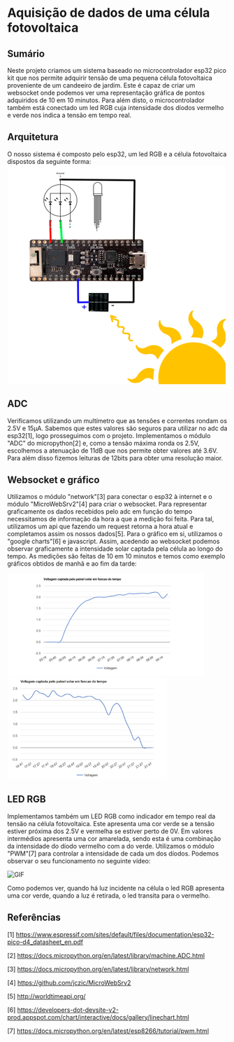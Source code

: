 # Aquisição de dados de uma célula fotovoltaica
## Sumário
Neste projeto criamos um sistema baseado no microcontrolador esp32 pico kit que nos permite adquirir tensão de uma pequena célula fotovoltaica proveniente de um candeeiro de jardim. Este é capaz de criar um websocket onde podemos ver uma representação gráfica de pontos adquiridos de 10 em 10 minutos. Para além disto, o microcontrolador também está conectado um led RGB cuja intensidade dos díodos vermelho e verde nos indica a tensão em tempo real.
## Arquitetura 
O nosso sistema é composto pelo esp32, um led RGB e a célula fotovoltaica dispostos da seguinte forma: 
<img src="./images/Diagram.png" width="500">

## ADC
Verificamos utilizando um multímetro que as tensões e correntes rondam os 2.5V e 15μA. Sabemos que estes valores são seguros para utilizar no adc da esp32[1], logo prosseguimos com o projeto. Implementamos o módulo "ADC" do micropython[2] e, como a tensão máxima ronda os 2.5V, escolhemos a atenuação de 11dB que nos permite obter valores até 3.6V. Para além disso fizemos leituras de 12bits para obter uma resolução maior.

## Websocket e gráfico
Utilizamos o módulo "network"[3] para conectar o esp32 à internet e o módulo "MicroWebSrv2"[4] para criar o websocket. 
Para representar graficamente os dados recebidos pelo adc em função do tempo necessitamos de informação da hora a que a medição foi feita. Para tal, utilizamos um api que fazendo um request retorna a hora atual e completamos assim os nossos dados[5]. 
Para o gráfico em si, utilizamos o "google charts"[6] e javascript. Assim, acedendo ao websocket podemos observar graficamente a intensidade solar captada pela célula ao longo do tempo. As medições são feitas de 10 em 10 minutos e temos como exemplo gráficos obtidos de manhã e ao fim da tarde:

<img src="./images/Morning-27.jpg" width="450">

<img src="./images/Night-27.jpg" width="365">

## LED RGB 
Implementamos também um LED RGB como indicador em tempo real da tensão na célula fotovoltaica. Este apresenta uma cor verde se a tensão estiver próxima dos 2.5V e vermelha se estiver perto de 0V. Em valores intermédios apresenta uma cor amarelada, sendo esta é uma combinação da intensidade do díodo vermelho com a do verde. Utilizamos o módulo "PWM"[7] para controlar a intensidade de cada um dos díodos.
Podemos observar o seu funcionamento no seguinte vídeo:

![GIF](https://im4.ezgif.com/tmp/ezgif-4-f2b761832a7f.gif)

Como podemos ver, quando há luz incidente na célula o led RGB apresenta uma cor verde, quando a luz é retirada, o led transita para o vermelho.

## Referências

[1] https://www.espressif.com/sites/default/files/documentation/esp32-pico-d4_datasheet_en.pdf

[2] https://docs.micropython.org/en/latest/library/machine.ADC.html

[3] https://docs.micropython.org/en/latest/library/network.html

[4] https://github.com/jczic/MicroWebSrv2

[5] http://worldtimeapi.org/

[6] https://developers-dot-devsite-v2-prod.appspot.com/chart/interactive/docs/gallery/linechart.html

[7] https://docs.micropython.org/en/latest/esp8266/tutorial/pwm.html
